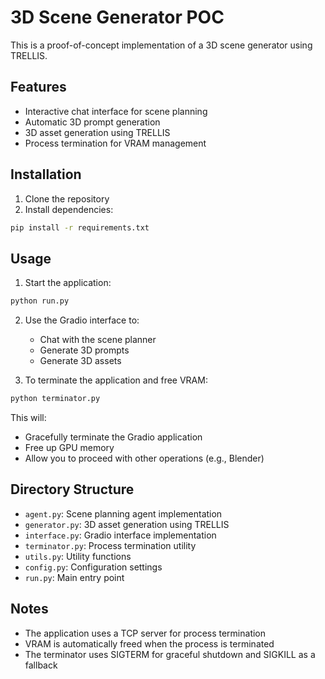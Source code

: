 # 3D Scene Generator POC

This is a proof-of-concept implementation of a 3D scene generator using TRELLIS.

## Features

- Interactive chat interface for scene planning
- Automatic 3D prompt generation
- 3D asset generation using TRELLIS
- Process termination for VRAM management

## Installation

1. Clone the repository
2. Install dependencies:
```bash
pip install -r requirements.txt
```

## Usage

1. Start the application:
```bash
python run.py
```

2. Use the Gradio interface to:
   - Chat with the scene planner
   - Generate 3D prompts
   - Generate 3D assets

3. To terminate the application and free VRAM:
```bash
python terminator.py
```
This will:
- Gracefully terminate the Gradio application
- Free up GPU memory
- Allow you to proceed with other operations (e.g., Blender)

## Directory Structure

- `agent.py`: Scene planning agent implementation
- `generator.py`: 3D asset generation using TRELLIS
- `interface.py`: Gradio interface implementation
- `terminator.py`: Process termination utility
- `utils.py`: Utility functions
- `config.py`: Configuration settings
- `run.py`: Main entry point

## Notes

- The application uses a TCP server for process termination
- VRAM is automatically freed when the process is terminated
- The terminator uses SIGTERM for graceful shutdown and SIGKILL as a fallback 